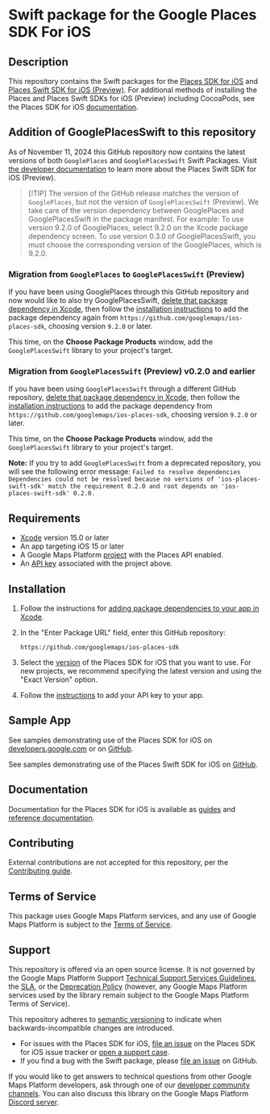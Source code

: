 <!--* freshness: { exempt: true } *-->

# Swift package for the Google Places SDK For iOS

## Description

This repository contains the Swift packages for the
[Places SDK for iOS](https://developers.google.com/maps/documentation/places/ios-sdk)
and
[Places Swift SDK for iOS (Preview)](https://developers.google.com/maps/documentation/places/ios-sdk/reference/swift/Classes).
For additional methods of installing the Places and Places Swift SDKs for iOS
(Preview) including CocoaPods, see the Places SDK for iOS
[documentation](https://developers.google.com/maps/documentation/places/ios-sdk/config).

## Addition of GooglePlacesSwift to this repository

As of November 11, 2024 this GitHub repository now contains the latest versions
of both `GooglePlaces` and `GooglePlacesSwift` Swift Packages. Visit
[the developer documentation](https://developers.google.com/maps/documentation/places/ios-sdk/google-places-swift)
to learn more about the Places Swift SDK for iOS (Preview).

> [!TIP] The version of the GitHub release matches the version of
> `GooglePlaces`, but not the version of `GooglePlacesSwift` (Preview). We take
> care of the version dependency between GooglePlaces and GooglePlacesSwift in
> the package manifest. For example: To use version 9.2.0 of GooglePlaces,
> select 9.2.0 on the Xcode package dependency screen. To use version 0.3.0 of
> GooglePlacesSwift, you must choose the corresponding version of the
> GooglePlaces, which is 9.2.0.

### Migration from `GooglePlaces` to `GooglePlacesSwift` (Preview)

If you have been using GooglePlaces through this GitHub repository and now would
like to also try GooglePlacesSwift,
[delete that package dependency in Xcode](https://developer.apple.com/documentation/xcode/adding-package-dependencies-to-your-app#Delete-a-package-dependency),
then follow the [installation instructions](#installation) to add the package
dependency again from `https://github.com/googlemaps/ios-places-sdk`, choosing
version `9.2.0` or later.

This time, on the **Choose Package Products** window, add the
`GooglePlacesSwift` library to your project's target.

### Migration from `GooglePlacesSwift` (Preview) v0.2.0 and earlier

If you have been using `GooglePlacesSwift` through a different GitHub
repository,
[delete that package dependency in Xcode](https://developer.apple.com/documentation/xcode/adding-package-dependencies-to-your-app#Delete-a-package-dependency),
then follow the [installation instructions](#installation) to add the package
dependency from `https://github.com/googlemaps/ios-places-sdk`, choosing version
`9.2.0` or later.

This time, on the **Choose Package Products** window, add the
`GooglePlacesSwift` library to your project's target.

**Note:** If you try to add `GooglePlacesSwift` from a deprecated repository,
you will see the following error message: `Failed to resolve dependencies
Dependencies could not be resolved because no versions of 'ios-places-swift-sdk'
match the requirement 0.2.0 and root depends on 'ios-places-swift-sdk' 0.2.0.`

## Requirements

-   [Xcode](https://developer.apple.com/xcode/) version 15.0 or later
-   An app targeting iOS 15 or later
-   A Google Maps Platform
    [project](https://developers.google.com/maps/documentation/places/ios-sdk/cloud-setup)
    with the Places API enabled.
-   An
    [API key](https://developers.google.com/maps/documentation/places/ios-sdk/get-api-key)
    associated with the project above.

## Installation

1.  Follow the instructions for
    [adding package dependencies to your app in Xcode](https://developer.apple.com/documentation/xcode/adding-package-dependencies-to-your-app).

2.  In the "Enter Package URL" field, enter this GitHub repository:

    ```
    https://github.com/googlemaps/ios-places-sdk
    ```

3.  Select the
    [version](https://developers.google.com/maps/documentation/places/ios-sdk/versions)
    of the Places SDK for iOS that you want to use. For new projects, we
    recommend specifying the latest version and using the "Exact Version"
    option.

4.  Follow the
    [instructions](https://developers.google.com/maps/documentation/places/ios-sdk/config#get-an-api-key)
    to add your API key to your app.

## Sample App

See samples demonstrating use of the Places SDK for iOS on
[developers.google.com](https://developers.google.com/maps/documentation/places/ios-sdk/code-samples)
or on [GitHub](https://github.com/googlemaps-samples/maps-sdk-for-ios-samples).

See samples demonstrating use of the Places Swift SDK for iOS on [GitHub](https://github.com/googlemaps-samples/ios-places-sdk-samples).

## Documentation

Documentation for the Places SDK for iOS is available as
[guides](https://developers.google.com/maps/documentation/places/ios-sdk) and
[reference documentation](https://developers.google.com/maps/documentation/places/ios-sdk/reference).

## Contributing

External contributions are not accepted for this repository, per the
[Contributing guide](https://github.com/googlemaps/ios-places-sdk/blob/main/CONTRIBUTING.md).

## Terms of Service

This package uses Google Maps Platform services, and any use of Google Maps
Platform is subject to the
[Terms of Service](https://cloud.google.com/maps-platform/terms).

## Support

This repository is offered via an open source license. It is not governed by the
Google Maps Platform Support
[Technical Support Services Guidelines](https://cloud.google.com/maps-platform/terms/tssg),
the [SLA](https://cloud.google.com/maps-platform/terms/sla), or the
[Deprecation Policy](https://cloud.google.com/maps-platform/terms) (however, any
Google Maps Platform services used by the library remain subject to the Google
Maps Platform Terms of Service).

This repository adheres to [semantic versioning](https://semver.org/) to
indicate when backwards-incompatible changes are introduced.

-   For issues with the Places SDK for iOS,
    [file an issue](https://developers.google.com/maps/documentation/places/ios-sdk/support#issue-tracker)
    on the Places SDK for iOS issue tracker or
    [open a support case](https://developers.google.com/maps/documentation/places/ios-sdk/support#contact-maps-support).
-   If you find a bug with the Swift package, please
    [file an issue](https://github.com/googlemaps/ios-places-sdk/issues) on
    GitHub.

If you would like to get answers to technical questions from other Google Maps
Platform developers, ask through one of our
[developer community channels](https://developers.google.com/maps/developer-community).
You can also discuss this library on the Google Maps Platform
[Discord server](https://discord.gg/hYsWbmk).
